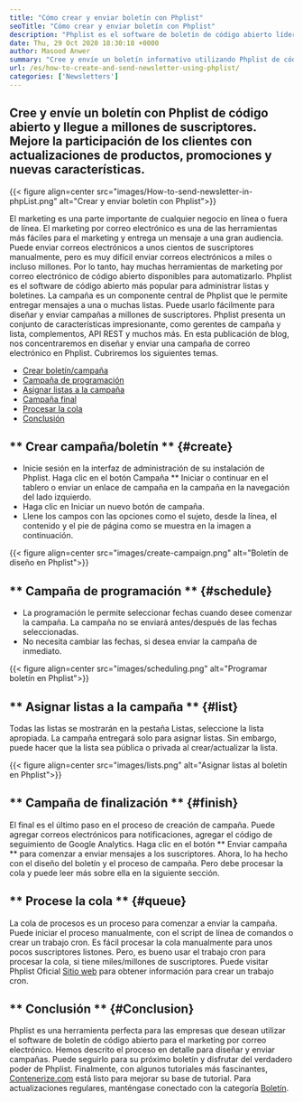 ```yaml
---
title: "Cómo crear y enviar boletín con Phplist" 
seoTitle: "Cómo crear y enviar boletín con Phplist" 
description: "Phplist es el software de boletín de código abierto líder para el marketing por correo electrónico. Esta es la guía para principiantes para crear y enviar campañas de boletín." 
date: Thu, 29 Oct 2020 18:30:18 +0000
author: Masood Anwer
summary: "Cree y envíe un boletín informativo utilizando Phplist de código abierto y llegue a millones de suscriptores. Mejore la participación de los clientes con actualizaciones de productos, promociones y nuevas características." 
url: /es/how-to-create-and-send-newsletter-using-phplist/
categories: ['Newsletters']
---
```


## Cree y envíe un boletín con Phplist de código abierto y llegue a millones de suscriptores. Mejore la participación de los clientes con actualizaciones de productos, promociones y nuevas características.

{{< figure align=center src="images/How-to-send-newsletter-in-phpList.png" alt="Crear y enviar boletín con Phplist">}}

El marketing es una parte importante de cualquier negocio en línea o fuera de línea. El marketing por correo electrónico es una de las herramientas más fáciles para el marketing y entrega un mensaje a una gran audiencia. Puede enviar correos electrónicos a unos cientos de suscriptores manualmente, pero es muy difícil enviar correos electrónicos a miles o incluso millones. Por lo tanto, hay muchas herramientas de marketing por correo electrónico de código abierto disponibles para automatizarlo.
Phplist es el software de código abierto más popular para administrar listas y boletines. La campaña es un componente central de Phplist que le permite entregar mensajes a una o muchas listas. Puede usarlo fácilmente para diseñar y enviar campañas a millones de suscriptores. Phplist presenta un conjunto de características impresionante, como gerentes de campaña y lista, complementos, API REST y muchos más.
En esta publicación de blog, nos concentraremos en diseñar y enviar una campaña de correo electrónico en Phplist. Cubriremos los siguientes temas.
  * [Crear boletín/campaña][2]
  * [Campaña de programación][3]
  * [Asignar listas a la campaña][4]
  * [Campaña final][5]
  * [Procesar la cola][6]
  * [Conclusión][7]

## ** Crear campaña/boletín ** {#create}
  * Inicie sesión en la interfaz de administración de su instalación de Phplist. Haga clic en el botón Campaña ** Iniciar o continuar en el tablero o enviar un enlace de campaña en la campaña en la navegación del lado izquierdo.
  * Haga clic en Iniciar un nuevo botón de campaña.
  * Llene los campos con las opciones como el sujeto, desde la línea, el contenido y el pie de página como se muestra en la imagen a continuación.

{{< figure align=center src="images/create-campaign.png" alt="Boletín de diseño en Phplist">}}


## ** Campaña de programación ** {#schedule}
  * La programación le permite seleccionar fechas cuando desee comenzar la campaña. La campaña no se enviará antes/después de las fechas seleccionadas.
  * No necesita cambiar las fechas, si desea enviar la campaña de inmediato.

{{< figure align=center src="images/scheduling.png" alt="Programar boletín en Phplist">}}


## ** Asignar listas a la campaña ** {#list}
Todas las listas se mostrarán en la pestaña Listas, seleccione la lista apropiada. La campaña entregará solo para asignar listas. Sin embargo, puede hacer que la lista sea pública o privada al crear/actualizar la lista.

{{< figure align=center src="images/lists.png" alt="Asignar listas al boletín en Phplist">}}


## ** Campaña de finalización ** {#finish}
El final es el último paso en el proceso de creación de campaña. Puede agregar correos electrónicos para notificaciones, agregar el código de seguimiento de Google Analytics. Haga clic en el botón ** Enviar campaña ** para comenzar a enviar mensajes a los suscriptores. Ahora, lo ha hecho con el diseño del boletín y el proceso de campaña. Pero debe procesar la cola y puede leer más sobre ella en la siguiente sección.

## ** Procese la cola ** {#queue}
La cola de procesos es un proceso para comenzar a enviar la campaña. Puede iniciar el proceso manualmente, con el script de línea de comandos o crear un trabajo cron. Es fácil procesar la cola manualmente para unos pocos suscriptores listones. Pero, es bueno usar el trabajo cron para procesar la cola, si tiene miles/millones de suscriptores. Puede visitar Phplist Oficial [Sitio web][8] para obtener información para crear un trabajo cron.

## ** Conclusión ** {#Conclusion}
Phplist es una herramienta perfecta para las empresas que desean utilizar el software de boletín de código abierto para el marketing por correo electrónico. Hemos descrito el proceso en detalle para diseñar y enviar campañas. Puede seguirlo para su próximo boletín y disfrutar del verdadero poder de Phplist.
Finalmente, con algunos tutoriales más fascinantes, [Contenerize.com][9] está listo para mejorar su base de tutorial. Para actualizaciones regulares, manténgase conectado con la categoría [Boletín][10].

  
[1]: https://products.containerize.com/newsletter/phplist
[2]: #create
[3]: #schedule
[4]: #list
[5]: #finish
[6]: #queue
[7]: #conclusion
[8]: https://www.phplist.org/manual/books/phplist-manual/page/setting-up-your-cron
[9]: https://containerize.com
[10]: https://blog.containerize.com/category/newsletter/
